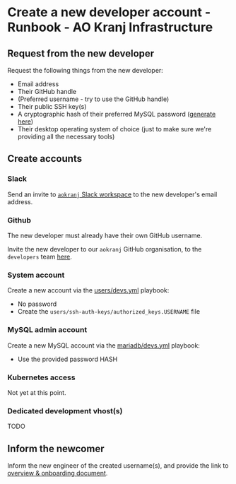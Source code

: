 # Create a new developer account - Runbook - AO Kranj Infrastructure



## Request from the new developer

Request the following things from the new developer:
* Email address
* Their GitHub handle
* (Preferred username - try to use the GitHub handle)
* Their public SSH key(s)
* A cryptographic hash of their preferred MySQL password ([generate here](https://www.browserling.com/tools/mysql-password))
* Their desktop operating system of choice (just to make sure we're providing all the necessary tools)



## Create accounts


### Slack

Send an invite to [`aokranj` Slack workspace](https://aokranj.slack.com) to the new developer's email address.



### Github

The new developer must already have their own GitHub username.

Invite the new developer to our `aokranj` GitHub organisation,
to the `developers` team [here](https://github.com/orgs/aokranj/teams/developers/members?add=true).



### System account

Create a new account via the [users/devs.yml](../../users/devs.yml) playbook:
* No password
* Create the `users/ssh-auth-keys/authorized_keys.USERNAME` file



### MySQL admin account

Create a new MySQL account via the [mariadb/devs.yml](../../mariadb/devs.yml) playbook:
* Use the provided password HASH



### Kubernetes access

Not yet at this point.



### Dedicated development vhost(s)

TODO



## Inform the newcomer

Inform the new engineer of the created username(s), and provide the link to [overview & onboarding document](../overview-for-onboarding.md).
